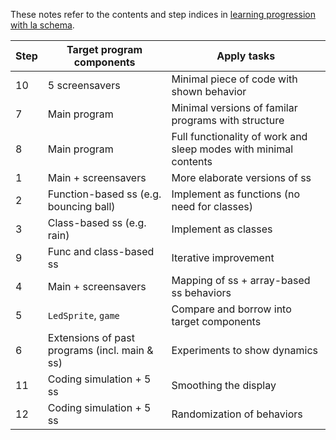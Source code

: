 These notes refer to the contents and step indices in [learning progression with la schema](learning-progression-with-la-schema.md).

**Step** | **Target program components** | **Apply tasks**
-- | -- | --
10 | 5 screensavers | Minimal piece of code with shown behavior
7 | Main program | Minimal versions of familar programs with structure
8 | Main program | Full functionality of work and sleep modes with minimal contents
1 | Main + screensavers | More elaborate versions of ss
2 | Function-based ss (e.g. bouncing ball)| Implement as functions (no need for classes)
3 | Class-based ss (e.g. rain) | Implement as classes
9 | Func and class-based ss | Iterative improvement
4 | Main + screensavers | Mapping of ss + array-based ss behaviors
5 | `LedSprite`, `game` | Compare and borrow into target components
6 | Extensions of past programs (incl. main & ss) | Experiments to show dynamics
11 | Coding simulation + 5 ss | Smoothing the display  
12 | Coding simulation + 5 ss | Randomization of behaviors    

